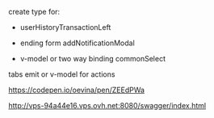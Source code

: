 create type for:

- userHistoryTransactionLeft

- ending form addNotificationModal

- v-model or two way binding commonSelect

tabs emit or v-model for actions

<!-- LINK ANIMATED TABS -->

https://codepen.io/oevina/pen/ZEEdPWa

http://vps-94a44e16.vps.ovh.net:8080/swagger/index.html
